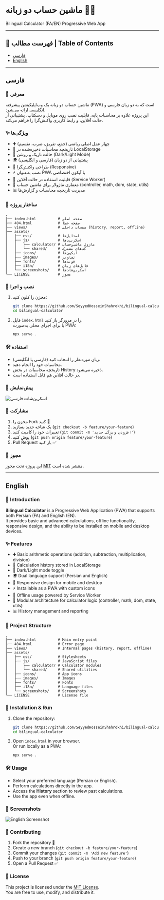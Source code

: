# ماشین حساب دو زبانه 🧮🌐  
Bilingual Calculator (FA/EN) Progressive Web App

---

## 📑 فهرست مطالب | Table of Contents
- [فارسی](#فارسی)
- [English](#english)

---

## فارسی

### 📖 معرفی
ماشین حساب دو زبانه یک وب‌اپلیکیشن پیشرفته (PWA) است که به دو زبان فارسی و انگلیسی ارائه می‌شود.  
این پروژه علاوه بر محاسبات پایه، قابلیت نصب روی موبایل و دسکتاپ، پشتیبانی از حالت آفلاین، و رابط کاربری واکنش‌گرا را فراهم می‌کند.

### ✨ ویژگی‌ها
- ➕ چهار عمل اصلی ریاضی (جمع، تفریق، ضرب، تقسیم)  
- 📝 تاریخچه محاسبات ذخیره‌شده در LocalStorage  
- 🌙 حالت تاریک و روشن (Dark/Light Mode)
- 🌍 پشتیبانی از دو زبان (فارسی و انگلیسی)  
- 📱 طراحی واکنش‌گرا (Responsive)  
- ⚡ نصب به‌عنوان PWA با آیکون اختصاصی  
- 🔋 قابلیت استفاده در حالت آفلاین (Service Worker)  
- 🧩 معماری ماژولار برای ماشین حساب (controller, math, dom, state, utils)  
- 📊 مدیریت تاریخچه محاسبات و گزارش‌ها  

### 📂 ساختار پروژه
```
.
├── index.html          # صفحه اصلی
├── 404.html            # صفحه خطا
├── views/              # صفحات داخلی (history, report, offline)
├── assets/
│   ├── css/            # استایل‌ها
│   ├── js/             # اسکریپت‌ها
│   │   ├── calculator/ # ماژول ماشین‌حساب
│   │   └── shared/     # کدهای مشترک
│   ├── icons/          # آیکون‌ها
│   ├── images/         # تصاویر
│   ├── fonts/          # فونت‌ها
│   ├── i18n/           # فایل‌های زبان
│   └── screenshots/    # اسکرین‌شات‌ها
└── LICENSE             # مجوز
```

### 🚀 نصب و اجرا
1. مخزن را کلون کنید:
   ```bash
   git clone https://github.com/SeyyedHosseinShahrokhi/bilingual-calculator.git
   cd bilingual-calculator
   ```
2. فایل `index.html` را در مرورگر باز کنید.  
یا برای اجرای محلی به‌صورت PWA:
   ```bash
   npx serve .
   ```

### 🛠️ استفاده
- زبان موردنظر را انتخاب کنید (فارسی یا انگلیسی).  
- محاسبات خود را انجام دهید.  
- تاریخچه محاسبات در بخش History ذخیره می‌شود.  
- در حالت آفلاین هم قابل استفاده است.  

### 📸 پیش‌نمایش
![اسکرین‌شات فارسی](assets/screenshots/fa/fa-screenshot-1.png)

### 🤝 مشارکت
1. مخزن را Fork کنید 🍴  
2. یک شاخه جدید بسازید (`git checkout -b feature/your-feature`)  
3. تغییرات خود را کامیت کنید (`git commit -m 'افزودن ویژگی جدید'`)  
4. پوش کنید (`git push origin feature/your-feature`)  
5. Pull Request باز کنید ✅  

### 📜 مجوز
این پروژه تحت مجوز [MIT](LICENSE) منتشر شده است.  

---

## English

### 📖 Introduction
**Bilingual Calculator** is a Progressive Web Application (PWA) that supports both Persian (FA) and English (EN).  
It provides basic and advanced calculations, offline functionality, responsive design, and the ability to be installed on mobile and desktop devices.

### ✨ Features
- ➕ Basic arithmetic operations (addition, subtraction, multiplication, division)  
- 📝 Calculation history stored in LocalStorage  
- 🌙 Dark/Light mode toggle
- 🌍 Dual language support (Persian and English)  
- 📱 Responsive design for mobile and desktop  
- ⚡ Installable as a PWA with custom icons  
- 🔋 Offline usage powered by Service Worker  
- 🧩 Modular architecture for calculator logic (controller, math, dom, state, utils)  
- 📊 History management and reporting  

### 📂 Project Structure
```
.
├── index.html          # Main entry point
├── 404.html            # Error page
├── views/              # Internal pages (history, report, offline)
├── assets/
│   ├── css/            # Stylesheets
│   ├── js/             # JavaScript files
│   │   ├── calculator/ # Calculator modules
│   │   └── shared/     # Shared utilities
│   ├── icons/          # App icons
│   ├── images/         # Images
│   ├── fonts/          # Fonts
│   ├── i18n/           # Language files
│   └── screenshots/    # Screenshots
└── LICENSE             # License file
```

### 🚀 Installation & Run
1. Clone the repository:
   ```bash
   git clone https://github.com/SeyyedHosseinShahrokhi/bilingual-calculator.git
   cd bilingual-calculator
   ```
2. Open `index.html` in your browser.  
Or run locally as a PWA:
   ```bash
   npx serve .
   ```

### 🛠️ Usage
- Select your preferred language (Persian or English).  
- Perform calculations directly in the app.  
- Access the **History** section to review past calculations.  
- Use the app even when offline.  

### 📸 Screenshots
![English Screenshot](assets/screenshots/en/en-screenshot-1.png)

### 🤝 Contributing
1. Fork the repository 🍴  
2. Create a new branch (`git checkout -b feature/your-feature`)  
3. Commit your changes (`git commit -m 'Add new feature'`)  
4. Push to your branch (`git push origin feature/your-feature`)  
5. Open a Pull Request ✅  

### 📜 License
This project is licensed under the [MIT License](LICENSE).  
You are free to use, modify, and distribute it.  
